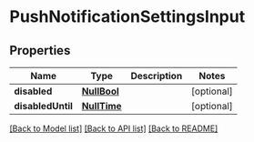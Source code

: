# PushNotificationSettingsInput

## Properties
Name | Type | Description | Notes
------------ | ------------- | ------------- | -------------
**disabled** | [**NullBool**](NullBool.md) |  | [optional] 
**disabledUntil** | [**NullTime**](NullTime.md) |  | [optional] 

[[Back to Model list]](../README.md#documentation-for-models) [[Back to API list]](../README.md#documentation-for-api-endpoints) [[Back to README]](../README.md)



